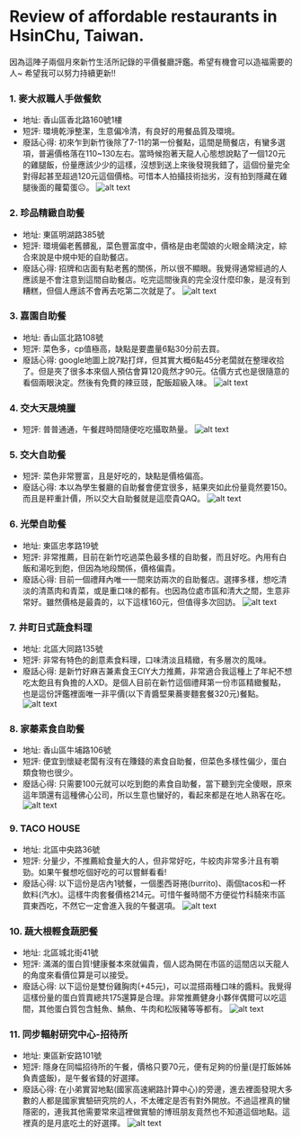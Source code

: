 # Review of affordable restaurants in HsinChu, Taiwan.
因為這陣子兩個月來新竹生活所記錄的平價餐廳評鑑。希望有機會可以造福需要的人~
希望我可以努力持續更新!!

### 1. 麥大叔職人手做餐飲
* 地址: 香山區香北路160號1樓
* 短評: 環境乾淨整潔，生意偏冷清，有良好的用餐品質及環境。
* 廢話心得: 初來乍到新竹後除了7-11的第一份餐點，這間是簡餐店，有蠻多選項，普遍價格落在110~130左右。當時候抱著天龍人心態想說點了一個120元的雞腿飯，份量應該少少的這樣，沒想到送上來後發現我錯了，這個份量完全對得起甚至超過120元這個價格。可惜本人拍攝技術拙劣，沒有拍到隱藏在雞腿後面的蘿蔔蛋☹。
![alt text](figures/f1.jpg)

### 2. 珍品精緻自助餐
* 地址: 東區明湖路385號
* 短評: 環境偏老舊髒亂，菜色豐富度中，價格是由老闆娘的火眼金睛決定，綜合來說是中規中矩的自助餐店。
* 廢話心得: 招牌和店面有點老舊的關係，所以很不顯眼。我覺得通常經過的人應該是不會注意到這間自助餐店。吃完這間後真的完全沒什麼印象，是沒有到糟糕，但個人應該不會再去吃第二次就是了。
![alt text](figures/f2.jpg)

### 3. 嘉園自助餐
* 地址: 香山區北路108號
* 短評: 菜色多，cp值極高，缺點是要盡量6點30分前去買。
* 廢話心得: google地圖上說7點打烊，但其實大概6點45分老闆就在整理收拾了。但是夾了很多本來個人預估會算120竟然才90元。估價方式也是很隨意的看個兩眼決定。然後有免費的辣豆豉，配飯超級入味。
![alt text](figures/f3.jpg)

### 4. 交大天晟燒臘
* 短評: 普普通通，午餐趕時間隨便吃吃攝取熱量。
![alt text](figures/f4.jpg)

### 5. 交大自助餐
* 短評: 菜色非常豐富，且是好吃的，缺點是價格偏高。
* 廢話心得: 本以為學生餐廳的自助餐會便宜很多，結果夾如此份量竟然要150。而且是秤重計價，所以交大自助餐就是這麼貴QAQ。
![alt text](figures/f5.jpg)

### 6. 光榮自助餐
* 地址: 東區忠孝路19號
* 短評: 非常推薦，目前在新竹吃過菜色最多樣的自助餐，而且好吃。內用有白飯和湯吃到飽，但因為地段關係，價格偏貴。
* 廢話心得: 目前一個禮拜內唯一一間來訪兩次的自助餐店。選擇多樣，想吃清淡的清蒸肉和青菜，或是重口味的都有。也因為位處市區和清大之間，生意非常好。雖然價格是最貴的，以下這樣160元，但值得多次回訪。
![alt text](figures/f6.jpg)

### 7. 井町日式蔬食料理
* 地址: 北區大同路135號
* 短評: 非常有特色的創意素食料理，口味清淡且精緻，有多層次的風味。
* 廢話心得: 是新竹好麻吉兼素食王CIY大力推薦，非常適合我這種上了年紀不想吃太飽且有負擔的人XD。是個人目前在新竹這個禮拜第一份市區精緻餐點，也是這份評鑑裡面唯一非平價(以下青醬堅果蕎麥麵套餐320元)餐點。
![alt text](figures/f7.jpg)

### 8. 家蓁素食自助餐
* 地址: 香山區牛埔路106號
* 短評: 便宜到懷疑老闆有沒有在賺錢的素食自助餐，但菜色多樣性偏少，蛋白類食物也很少。
* 廢話心得: 只需要100元就可以吃到飽的素食自助餐，當下聽到完全傻眼，原來這年頭還有這種佛心公司，所以生意也蠻好的，看起來都是在地人熟客在吃。
![alt text](figures/f8.jpg)

### 9. TACO HOUSE
* 地址: 北區中央路36號
* 短評: 分量少，不推薦給食量大的人，但非常好吃，牛絞肉非常多汁且有嚼勁。如果午餐想吃個好吃的可以嘗鮮看看!
* 廢話心得: 以下這份是店內1號餐，一個墨西哥捲(burrito)、兩個tacos和一杯飲料(汽水)。這樣牛肉套餐價格214元。可惜午餐時間不方便從竹科騎來市區買東西吃，不然它一定會進入我的午餐選項。
![alt text](figures/f9.jpg)

### 10. 蔬大根輕食蔬肥餐
* 地址: 北區城北街41號
* 短評: 滿滿的蛋白質!健康餐本來就偏貴，個人認為開在市區的這間店以天龍人的角度來看價位算是可以接受。
* 廢話心得: 以下這份是雙份雞胸肉(+45元)，可以混搭兩種口味的醬料。我覺得這樣份量的蛋白質賣總共175還算是合理。非常推薦健身小夥伴偶爾可以吃這間，其他蛋白質包含鮭魚、鯖魚、牛肉和松阪豬等等都有。
![alt text](figures/f10.jpg)

### 11. 同步輻射研究中心-招待所
* 地址: 東區新安路101號
* 短評: 隱身在同幅招待所的午餐，價格只要70元，便有足夠的份量(是打飯姊姊負責盛飯)，是午餐省錢的好選擇。
* 廢話心得: 在小弟實習地點(國家高速網路計算中心)的旁邊，進去裡面發現大多數的人都是國家實驗研究院的人，不太確定是否有對外開放。不過這裡真的蠻隱密的，連我其他需要常來這裡做實驗的博班朋友竟然也不知道這個地點。這裡真的是月底吃土的好選擇。
![alt text](figures/f11.jpg)
